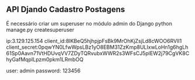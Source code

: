 ## API Djando Cadastro Postagens


É necessário criar um superuser no módulo admin do Django
python manage.py createsuperuser

ip:3.129.125.154
client_id:8lKBeQ5hjhpjpFsBk9MrOhKjZsjLd8cWOO6RVlI1
client_secret:0pqwYN0LfwWpsLBz1yO8EBM31ZzKmp8ULIxwLoHn1g6hgLh61Sp0Aavn71VtHDUvqVV7ZDyTQRvubxWWR2s3WFsCJ5plEW2j79CgVK8ChyGafMqpILpzm0pkm1LRmbOQ

user: admin
password: 123456